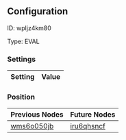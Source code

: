 # <nil>
## Configuration
ID:  wpljz4km80

Type: EVAL 


### Settings
| Setting | Value  |
| :------------------------ | ---------------------------------------- |
 




### Position
| Previous Nodes | Future Nodes |
| :------------- | ------------ |
| [wms6o050jb](./wms6o050jb.md) | [iru6qhsncf](./iru6qhsncf.md) |